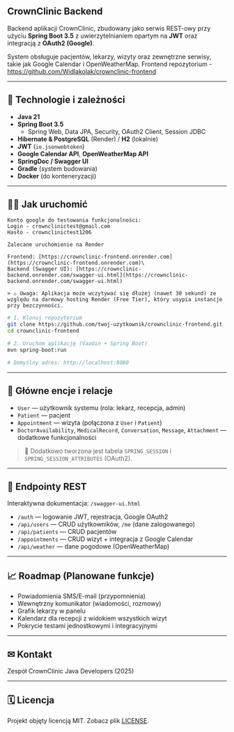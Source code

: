 ## CrownClinic Backend

Backend aplikacji CrownClinic, zbudowany jako serwis REST-owy przy użyciu **Spring Boot 3.5** z uwierzytelnianiem opartym na **JWT** oraz integracją z **OAuth2 (Google)**.

System obsługuje pacjentów, lekarzy, wizyty oraz zewnętrzne serwisy, takie jak Google Calendar i OpenWeatherMap.
Frontend repozytorium - https://github.com/Widlakolak/crownclinic-frontend

---

## 📄 Technologie i zależności

- **Java 21**
- **Spring Boot 3.5**
  - Spring Web, Data JPA, Security, OAuth2 Client, Session JDBC
- **Hibernate & PostgreSQL** (Render) / **H2** (lokalnie)
- **JWT** (`io.jsonwebtoken`)
- **Google Calendar API**, **OpenWeatherMap API**
- **SpringDoc / Swagger UI**
- **Gradle** (system budowania)
- **Docker** (do konteneryzacji)

---

## 🏃‍♂️ Jak uruchomić

```
Konto google do testowania funkcjonalności:
Login - crownclinictest@gmail.com
Hasło - crownclinictest1206
```

```
Zalecane uruchomienie na Render

Frontend: [https://crownclinic-frontend.onrender.com](https://crownclinic-frontend.onrender.com)\
Backend (Swagger UI): [https://crownclinic-backend.onrender.com/swagger-ui.html](https://crownclinic-backend.onrender.com/swagger-ui.html)

> ⚠ Uwaga: Aplikacja może wczytywać się dłużej (nawet 30 sekund) ze względu na darmowy hosting Render (Free Tier), który usypia instancje przy bezczynności.
```

```bash
# 1. Klonuj repozytorium
git clone https://github.com/twoj-uzytkownik/crownclinic-frontend.git
cd crownclinic-frontend

# 2. Uruchom aplikację (Vaadin + Spring Boot)
mvn spring-boot:run

# Domyślny adres: http://localhost:8080
```

---


## 🔹 Główne encje i relacje

- `User` — użytkownik systemu (rola: lekarz, recepcja, admin)
- `Patient` — pacjent
- `Appointment` — wizyta (połączona z `User` i `Patient`)
- `DoctorAvailability`, `MedicalRecord`, `Conversation`, `Message`, `Attachment` — dodatkowe funkcjonalności

> 📃 Dodatkowo tworzona jest tabela `SPRING_SESSION` i `SPRING_SESSION_ATTRIBUTES` (OAuth2).

---

## 🔗 Endpointy REST

Interaktywna dokumentacja: `/swagger-ui.html`

- `/auth` — logowanie JWT, rejestracja, Google OAuth2
- `/api/users` — CRUD użytkowników, `/me` (dane zalogowanego)
- `/api/patients` — CRUD pacjentów
- `/appointments` — CRUD wizyt + integracja z Google Calendar
- `/api/weather` — dane pogodowe (OpenWeatherMap)

---

## 📈 Roadmap (Planowane funkcje)

- Powiadomienia SMS/E-mail (przypomnienia)
- Wewnętrzny komunikator (wiadomości, rozmowy)
- Grafik lekarzy w panelu
- Kalendarz dla recepcji z widokiem wszystkich wizyt
- Pokrycie testami jednostkowymi i integracyjnymi

---

## ✉ Kontakt

Zespół CrownClinic Java Developers (2025)

---

## 🗓 Licencja

Projekt objęty licencją MIT. Zobacz plik [LICENSE](LICENSE).

